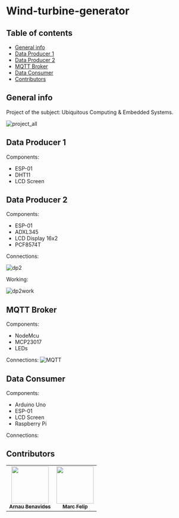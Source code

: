 # Wind-turbine-generator
## Table of contents
* [General info](#general-info)
* [Data Producer 1](#data-producer-1)
* [Data Producer 2](#data-producer-2)
* [MQTT Broker](#mqtt-broker)
* [Data Consumer](#data-consumer)
* [Contributors](#contributors)



## General info

Project of the subject: Ubiquitous Computing & Embedded Systems.


![project_all](https://user-images.githubusercontent.com/10574631/141642325-59ed1986-85b4-43cc-8574-5b84bb682db2.png)


## Data Producer 1
Components:
* ESP-01
* DHT11
* LCD Screen

## Data Producer 2

  Components:
  * ESP-01
  * ADXL345
  * LCD Display 16x2
  * PCF8574T

  Connections:

  ![dp2](https://user-images.githubusercontent.com/10574631/141659065-3336e771-082f-4c07-b2f8-35d228788038.png)

  Working:

  ![dp2work](https://user-images.githubusercontent.com/10574631/141686026-fedbf773-6796-4589-894b-0f5f358a0f54.gif)

## MQTT Broker
Components:
* NodeMcu
* MCP23017
* LEDs

Connections:
![MQTT](https://user-images.githubusercontent.com/10574631/144288629-935dc973-7754-47f7-9460-0a5b0d6aa721.png)


## Data Consumer

Components:
* Arduino Uno
* ESP-01
* LCD Screen
* Raspberry Pi

Connections:




## Contributors
<!-- ALL-CONTRIBUTORS-LIST:START - Do not remove or modify this section -->
<!-- prettier-ignore -->
<!-- markdownlint-disable -->
<table>
  <tr>
    <td align="center"><a href="https://github.com/arnaubena97"><img src="https://avatars0.githubusercontent.com/u/10574631?s=460&v=4" width="100px;" alt=""/><br /><sub><b>Arnau Benavides</b></sub></a></td>
    <td align="center"><a href="https://github.com/MarcFelip"><img src="https://avatars.githubusercontent.com/u/58440805?v=4" width="100px;" alt=""/><br /><sub><b>Marc Felip</b></sub></a><br /></td>

  </tr>
 </table>
<!-- ALL-CONTRIBUTORS-LIST:END -->